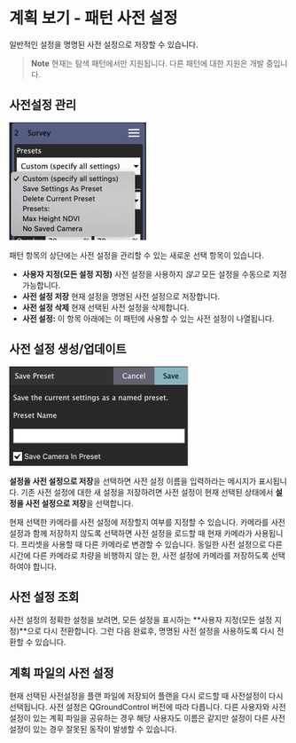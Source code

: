 # 계획 보기 - 패턴 사전 설정

일반적인 설정을 명명된 사전 설정으로 저장할 수 있습니다.

> **Note** 현재는 탐색 패턴에서만 지원됩니다. 다른 패턴에 대한 지원은 개발 중입니다.

## 사전설정 관리

![사전 설정 콤보](../../../assets/plan/pattern/PatternPresetCombo.jpg)

패턴 항목의 상단에는 사전 설정을 관리할 수 있는 새로운 선택 항목이 있습니다.

* **사용자 지정(모든 설정 지정)** 사전 설정을 사용하지 *않고* 모든 설정을 수동으로 지정 가능합니다.
* **사전 설정 저장** 현재 설정을 명명된 사전 설정으로 저장합니다.
* **사전 설정 삭제** 현재 선택된 사전 설정을 삭제합니다.
* **사전 설정:** 이 항목 아래에는 이 패턴에 사용할 수 있는 사전 설정이 나열됩니다.

## 사전 설정 생성/업데이트

![사전 설정 저장](../../../assets/plan/pattern/PatternPresetSave.jpg)

**설정을 사전 설정으로 저장**을 선택하면 사전 설정 이름을 입력하라는 메시지가 표시됩니다. 기존 사전 설정에 대한 새 설정을 저장하려면 사전 설정이 현재 선택된 상태에서 **설정을 사전 설정으로 저장**을 선택합니다.

현재 선택한 카메라를 사전 설정에 저장할지 여부를 지정할 수 있습니다. 카메라를 사전 설정과 함께 저장하지 않도록 선택하면 사전 설정을 로드할 때 현재 카메라가 사용됩니다. 프리셋을 사용할 때 다른 카메라로 변경할 수 있습니다. 동일한 사전 설정으로 다른 시간에 다른 카메라로 차량을 비행하지 않는 한, 사전 설정에 카메라를 저장하도록 선택하여야 합니다.

## 사전 설정 조회

사전 설정의 정확한 설정을 보려면, 모든 설정을 표시하는 **사용자 지정(모든 설정 지정)**으로 다시 전환합니다. 그런 다음 완료후, 명명된 사전 설정을 사용하도록 다시 전환할 수 있습니다.

## 계획 파일의 사전 설정

현재 선택된 사전설정을 플랜 파일에 저장되어 플랜을 다시 로드할 때 사전설정이 다시 선택됩니다. 사전 설정은 QGroundControl 버전에 따라 다릅니다. 다른 사용자와 사전 설정이 있는 계획 파일을 공유하는 경우 해당 사용자도 이름은 같지만 설정이 다른 사전 설정이 있는 경우 잘못된 동작이 발생할 수 있습니다.